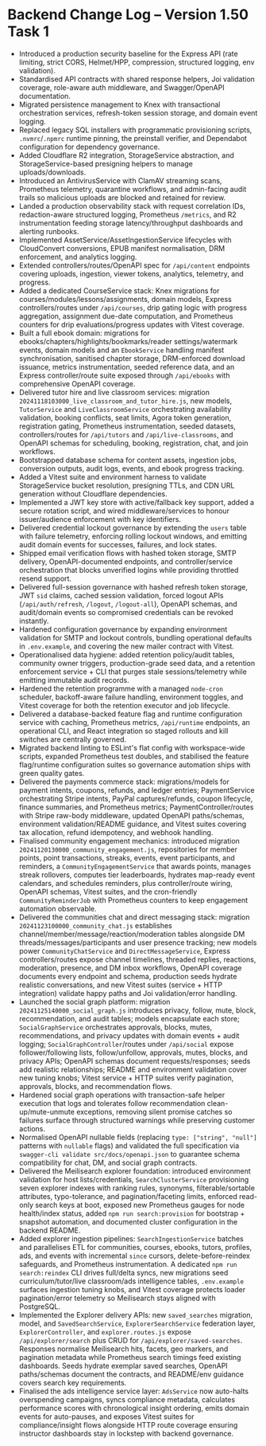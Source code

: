 # Backend Change Log – Version 1.50 Task 1

- Introduced a production security baseline for the Express API (rate limiting, strict CORS, Helmet/HPP, compression, structured logging, env validation).
- Standardised API contracts with shared response helpers, Joi validation coverage, role-aware auth middleware, and Swagger/OpenAPI documentation.
- Migrated persistence management to Knex with transactional orchestration services, refresh-token session storage, and domain event logging.
- Replaced legacy SQL installers with programmatic provisioning scripts, `.nvmrc`/`.npmrc` runtime pinning, the preinstall verifier, and Dependabot configuration for dependency governance.
- Added Cloudflare R2 integration, StorageService abstraction, and StorageService-based presigning helpers to manage uploads/downloads.
- Introduced an AntivirusService with ClamAV streaming scans, Prometheus telemetry, quarantine workflows, and admin-facing audit trails so malicious uploads are blocked and retained for review.
- Landed a production observability stack with request correlation IDs, redaction-aware structured logging, Prometheus `/metrics`, and R2 instrumentation feeding storage latency/throughput dashboards and alerting runbooks.
- Implemented AssetService/AssetIngestionService lifecycles with CloudConvert conversions, EPUB manifest normalisation, DRM enforcement, and analytics logging.
- Extended controllers/routes/OpenAPI spec for `/api/content` endpoints covering uploads, ingestion, viewer tokens, analytics, telemetry, and progress.
- Added a dedicated CourseService stack: Knex migrations for courses/modules/lessons/assignments, domain models, Express controllers/routes under `/api/courses`, drip gating logic with progress aggregation, assignment due-date computation, and Prometheus counters for drip evaluations/progress updates with Vitest coverage.
- Built a full ebook domain: migrations for ebooks/chapters/highlights/bookmarks/reader settings/watermark events, domain models and an `EbookService` handling manifest synchronisation, sanitised chapter storage, DRM-enforced download issuance, metrics instrumentation, seeded reference data, and an Express controller/route suite exposed through `/api/ebooks` with comprehensive OpenAPI coverage.
- Delivered tutor hire and live classroom services: migration `20241118103000_live_classroom_and_tutor_hire.js`, new models, `TutorService` and `LiveClassroomService` orchestrating availability validation, booking conflicts, seat limits, Agora token generation, registration gating, Prometheus instrumentation, seeded datasets, controllers/routes for `/api/tutors` and `/api/live-classrooms`, and OpenAPI schemas for scheduling, booking, registration, chat, and join workflows.
- Bootstrapped database schema for content assets, ingestion jobs, conversion outputs, audit logs, events, and ebook progress tracking.
- Added a Vitest suite and environment harness to validate StorageService bucket resolution, presigning TTLs, and CDN URL generation without Cloudflare dependencies.
- Implemented a JWT key store with active/fallback key support, added a secure rotation script, and wired middleware/services to honour issuer/audience enforcement with key identifiers.
- Delivered credential lockout governance by extending the `users` table with failure telemetry, enforcing rolling lockout windows, and emitting audit domain events for successes, failures, and lock states.
- Shipped email verification flows with hashed token storage, SMTP delivery, OpenAPI-documented endpoints, and controller/service orchestration that blocks unverified logins while providing throttled resend support.
- Delivered full-session governance with hashed refresh token storage, JWT `sid` claims, cached session validation, forced logout APIs (`/api/auth/refresh`, `/logout`, `/logout-all`), OpenAPI schemas, and audit/domain events so compromised credentials can be revoked instantly.
- Hardened configuration governance by expanding environment validation for SMTP and lockout controls, bundling operational defaults in `.env.example`, and covering the new mailer contract with Vitest.
- Operationalised data hygiene: added retention policy/audit tables, community owner triggers, production-grade seed data, and a retention enforcement service + CLI that purges stale sessions/telemetry while emitting immutable audit records.
- Hardened the retention programme with a managed `node-cron` scheduler, backoff-aware failure handling, environment toggles, and Vitest coverage for both the retention executor and job lifecycle.
- Delivered a database-backed feature flag and runtime configuration service with caching, Prometheus metrics, `/api/runtime` endpoints, an operational CLI, and React integration so staged rollouts and kill switches are centrally governed.
- Migrated backend linting to ESLint's flat config with workspace-wide scripts, expanded Prometheus test doubles, and stabilised the feature flag/runtime configuration suites so governance automation ships with green quality gates.
- Delivered the payments commerce stack: migrations/models for payment intents, coupons, refunds, and ledger entries; PaymentService orchestrating Stripe intents, PayPal captures/refunds, coupon lifecycle, finance summaries, and Prometheus metrics; PaymentController/routes with Stripe raw-body middleware, updated OpenAPI paths/schemas, environment validation/README guidance, and Vitest suites covering tax allocation, refund idempotency, and webhook handling.
- Finalised community engagement mechanics: introduced migration `20241120130000_community_engagement.js`, repositories for member points, point transactions, streaks, events, event participants, and reminders, a `CommunityEngagementService` that awards points, manages streak rollovers, computes tier leaderboards, hydrates map-ready event calendars, and schedules reminders, plus controller/route wiring, OpenAPI schemas, Vitest suites, and the cron-friendly `CommunityReminderJob` with Prometheus counters to keep engagement automation observable.
- Delivered the communities chat and direct messaging stack: migration `20241123100000_community_chat.js` establishes channel/member/message/reaction/moderation tables alongside DM threads/messages/participants and user presence tracking; new models power `CommunityChatService` and `DirectMessageService`, Express controllers/routes expose channel timelines, threaded replies, reactions, moderation, presence, and DM inbox workflows, OpenAPI coverage documents every endpoint and schema, production seeds hydrate realistic conversations, and new Vitest suites (service + HTTP integration) validate happy paths and Joi validation/error handling.
- Launched the social graph platform: migration `20241125140000_social_graph.js` introduces privacy, follow, mute, block, recommendation, and audit tables; models encapsulate each store; `SocialGraphService` orchestrates approvals, blocks, mutes, recommendations, and privacy updates with domain events + audit logging; `SocialGraphController`/routes under `/api/social` expose follower/following lists, follow/unfollow, approvals, mutes, blocks, and privacy APIs; OpenAPI schemas document requests/responses; seeds add realistic relationships; README and environment validation cover new tuning knobs; Vitest service + HTTP suites verify pagination, approvals, blocks, and recommendation flows.
- Hardened social graph operations with transaction-safe helper execution that logs and tolerates follow recommendation clean-up/mute-unmute exceptions, removing silent promise catches so failures surface through structured warnings while preserving customer actions.
- Normalised OpenAPI nullable fields (replacing `type: ["string", "null"]` patterns with `nullable` flags) and validated the full specification via `swagger-cli validate src/docs/openapi.json` to guarantee schema compatibility for chat, DM, and social graph contracts.
- Delivered the Meilisearch explorer foundation: introduced environment validation for host lists/credentials, `SearchClusterService`
  provisioning seven explorer indexes with ranking rules, synonyms, filterable/sortable attributes, typo-tolerance, and
  pagination/faceting limits, enforced read-only search keys at boot, exposed new Prometheus gauges for node health/index status,
  added `npm run search:provision` for bootstrap + snapshot automation, and documented cluster configuration in the backend README.
- Added explorer ingestion pipelines: `SearchIngestionService` batches and parallelises ETL for communities, courses, ebooks, tutors, profiles, ads, and events with incremental `since` cursors, delete-before-reindex safeguards, and Prometheus instrumentation. A dedicated `npm run search:reindex` CLI drives full/delta syncs, new migrations seed curriculum/tutor/live classroom/ads intelligence tables, `.env.example` surfaces ingestion tuning knobs, and Vitest coverage protects loader pagination/error telemetry so Meilisearch stays aligned with PostgreSQL.
- Implemented the Explorer delivery APIs: new `saved_searches` migration, model, and `SavedSearchService`, `ExplorerSearchService` federation layer, `ExplorerController`, and `explorer.routes.js` expose `/api/explorer/search` plus CRUD for `/api/explorer/saved-searches`. Responses normalise Meilisearch hits, facets, geo markers, and pagination metadata while Prometheus search timings feed existing dashboards. Seeds hydrate exemplar saved searches, OpenAPI paths/schemas document the contracts, and README/env guidance covers search key requirements.
- Finalised the ads intelligence service layer: `AdsService` now auto-halts overspending campaigns, syncs compliance metadata, calculates performance scores with chronological insight ordering, emits domain events for auto-pauses, and exposes Vitest suites for compliance/insight flows alongside HTTP route coverage ensuring instructor dashboards stay in lockstep with backend governance.
